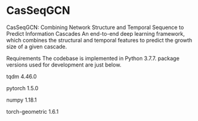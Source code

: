 # CasSeqGCN
CasSeqGCN: Combining Network Structure and Temporal Sequence to Predict Information Cascades
An end-to-end deep learning framework, which combines the structural and temporal features to predict the growth size of
a given cascade.

Requirements
The codebase is implemented in Python 3.7.7. package versions used for development are just below.

tqdm              4.46.0

pytorch           1.5.0

numpy             1.18.1

torch-geometric   1.6.1
